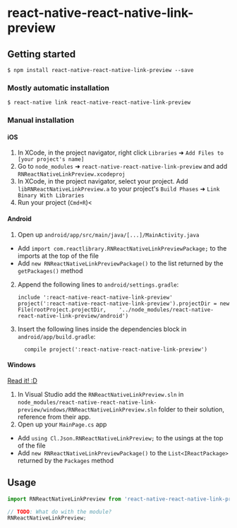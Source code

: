
# react-native-react-native-link-preview

## Getting started

`$ npm install react-native-react-native-link-preview --save`

### Mostly automatic installation

`$ react-native link react-native-react-native-link-preview`

### Manual installation


#### iOS

1. In XCode, in the project navigator, right click `Libraries` ➜ `Add Files to [your project's name]`
2. Go to `node_modules` ➜ `react-native-react-native-link-preview` and add `RNReactNativeLinkPreview.xcodeproj`
3. In XCode, in the project navigator, select your project. Add `libRNReactNativeLinkPreview.a` to your project's `Build Phases` ➜ `Link Binary With Libraries`
4. Run your project (`Cmd+R`)<

#### Android

1. Open up `android/app/src/main/java/[...]/MainActivity.java`
  - Add `import com.reactlibrary.RNReactNativeLinkPreviewPackage;` to the imports at the top of the file
  - Add `new RNReactNativeLinkPreviewPackage()` to the list returned by the `getPackages()` method
2. Append the following lines to `android/settings.gradle`:
  	```
  	include ':react-native-react-native-link-preview'
  	project(':react-native-react-native-link-preview').projectDir = new File(rootProject.projectDir, 	'../node_modules/react-native-react-native-link-preview/android')
  	```
3. Insert the following lines inside the dependencies block in `android/app/build.gradle`:
  	```
      compile project(':react-native-react-native-link-preview')
  	```

#### Windows
[Read it! :D](https://github.com/ReactWindows/react-native)

1. In Visual Studio add the `RNReactNativeLinkPreview.sln` in `node_modules/react-native-react-native-link-preview/windows/RNReactNativeLinkPreview.sln` folder to their solution, reference from their app.
2. Open up your `MainPage.cs` app
  - Add `using Cl.Json.RNReactNativeLinkPreview;` to the usings at the top of the file
  - Add `new RNReactNativeLinkPreviewPackage()` to the `List<IReactPackage>` returned by the `Packages` method


## Usage
```javascript
import RNReactNativeLinkPreview from 'react-native-react-native-link-preview';

// TODO: What do with the module?
RNReactNativeLinkPreview;
```
  